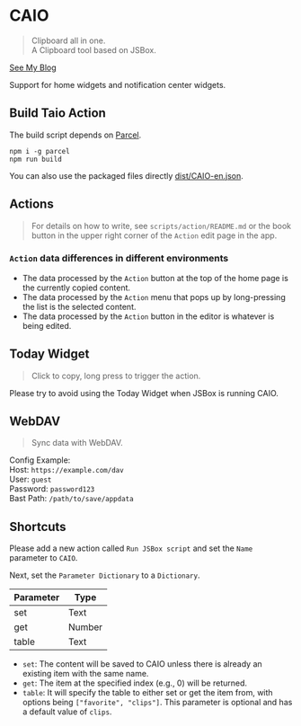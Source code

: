 # CAIO

> Clipboard all in one.  
> A Clipboard tool based on JSBox.

[See My Blog](https://blog.ultagic.com/#/detail/42/)

Support for home widgets and notification center widgets.

## Build Taio Action

The build script depends on [Parcel](https://parceljs.org/).

```shell
npm i -g parcel
npm run build
```

You can also use the packaged files directly [dist/CAIO-en.json](./dist/CAIO-en.json).

## Actions

> For details on how to write, see `scripts/action/README.md` or the book button in the upper right corner of the `Action` edit page in the app.

### `Action` data differences in different environments

- The data processed by the `Action` button at the top of the home page is the currently copied content.
- The data processed by the `Action` menu that pops up by long-pressing the list is the selected content.
- The data processed by the `Action` button in the editor is whatever is being edited.

## Today Widget

> Click to copy, long press to trigger the action.

Please try to avoid using the Today Widget when JSBox is running CAIO.

## WebDAV

> Sync data with WebDAV.

Config Example:  
Host: `https://example.com/dav`  
User: `guest`  
Password: `password123`  
Bast Path: `/path/to/save/appdata`

## Shortcuts

Please add a new action called `Run JSBox script` and set the `Name` parameter to `CAIO`.

Next, set the `Parameter Dictionary` to a `Dictionary`.

| Parameter | Type   |
| --------- | ------ |
| set       | Text   |
| get       | Number |
| table     | Text   |

- `set`: The content will be saved to CAIO unless there is already an existing item with the same name.
- `get`: The item at the specified index (e.g., 0) will be returned.
- `table`: It will specify the table to either set or get the item from, with options being `["favorite", "clips"]`. This parameter is optional and has a default value of `clips`.
